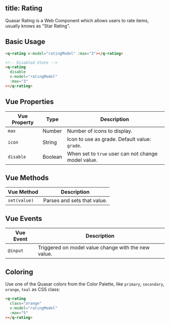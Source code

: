 title: Rating
---
Quasar Rating is a Web Component which allows users to rate items, usually knows as "Star Rating".

<input type="hidden" data-fullpage-demo="form/rating">

## Basic Usage

``` html
<q-rating v-model="ratingModel" :max="3"></q-rating>

<!-- Disabled State -->
<q-rating
  disable
  v-model="ratingModel"
  :max="3"
></q-rating>
```

## Vue Properties
| Vue Property | Type | Description |
| --- | --- | --- |
| `max` | Number | Number of icons to display. |
| `icon` | String | Icon to use as grade. Default value: `grade`. |
| `disable` | Boolean | When set to `true` user can not change model value. |

## Vue Methods
| Vue Method | Description |
| --- | --- |
| `set(value)` | Parses and sets that value. |

## Vue Events
| Vue Event | Description |
| --- | --- |
| `@input` | Triggered on model value change with the new value. |

## Coloring
Use one of the Quasar colors from the Color Palette, like `primary`, `secondary`, `orange`, `teal` as CSS class:

``` html
<q-rating
  class="orange"
  v-model="ratingModel"
  :max="5"
></q-rating>
```

